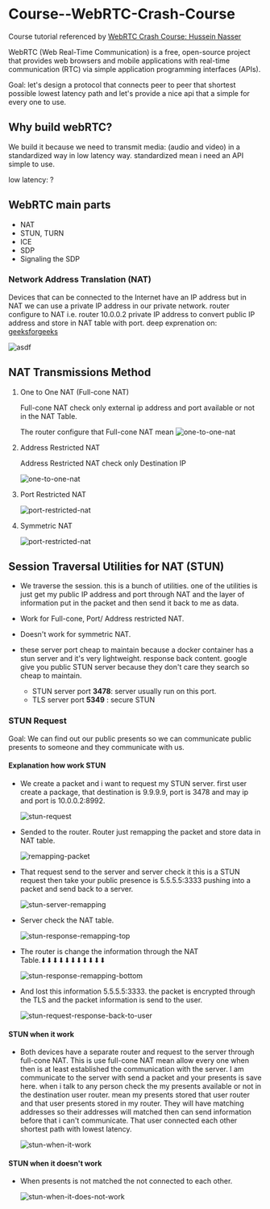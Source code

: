 # Course--WebRTC-Crash-Course
Course tutorial referenced by [WebRTC Crash Course: 
Hussein Nasser](https://www.youtube.com/watch?v=FExZvpVvYxA)

WebRTC (Web Real-Time Communication) is a free, open-source project that provides web browsers and mobile applications with real-time communication (RTC) via simple application programming interfaces (APIs).

Goal: let's design a protocol that connects peer to peer that shortest possible lowest latency path and let's provide a nice api that a simple for every one to use.

## Why build **webRTC**?

We build it because we need to transmit media: (audio and video) in a standardized way in low latency way. standardized mean i need an API simple to use.

low latency: ?

## WebRTC main parts
 - NAT
 - STUN, TURN
 - ICE
 - SDP
 - Signaling the SDP

 ### Network Address Translation (NAT)
Devices that can be connected to the Internet have an IP address but in NAT we can use a private IP address in our private network. router configure to NAT i.e. router 10.0.0.2 private IP address to convert public IP address and store in NAT table with port. deep exprenation on: [geeksforgeeks](https://www.geeksforgeeks.org/network-address-translation-nat/)

![asdf](./images/NAT_Concept-en.png)

## NAT Transmissions Method

1. One to One NAT (Full-cone NAT)

    Full-cone NAT check only external ip address and port available or not in the NAT Table.

    The router configure that  Full-cone NAT mean 
    ![one-to-one-nat](./images/one-to-one-nat.png)

2. Address Restricted NAT

    Address Restricted NAT check only Destination IP


    ![one-to-one-nat](./images/address-restricted-nat.png)

3. Port Restricted NAT

    ![port-restricted-nat](./images/port-restricted-nat.png)

4. Symmetric NAT

    ![port-restricted-nat](./images/symmetric-nat.png)

## Session Traversal Utilities for NAT (STUN)

- We traverse the session. this is a bunch of utilities. one of the utilities is just get my public IP address and port through NAT and the layer of information put in the packet and then send it back to me as data.

- Work for Full-cone, Port/ Address restricted NAT.

- Doesn't work for symmetric NAT.

- these server port cheap to maintain because a docker container has a stun server and it's very lightweight. response back content. google give you public STUN server because they don't care they search so cheap to maintain.
    - STUN server port **3478**: server usually run on this port.
    - TLS server port **5349** : secure STUN

### STUN Request
Goal: We can find out our public presents so we can communicate public presents to someone and they communicate with us.

#### Explanation how work STUN

- We create a packet and i want to request my STUN server. first user create a package, that  destination is 9.9.9.9, port is 3478 and may ip and port is 10.0.0.2:8992.

    ![stun-request](./images/stun-request.png)


- Sended to the router. Router just remapping the packet and store data in NAT table.

    ![remapping-packet](./images/remapping-packet.png)

- That request send to the server and server check it this is a STUN request then take your public presence is 5.5.5.5:3333 pushing into a packet and send back to a server.

    ![stun-server-remapping](./images/stun-server-remapping.png)

- Server check the NAT table.

    ![stun-response-remapping-top](./images/stun-response-remapping-top.png)

- The router is change the information through the NAT Table.⬇⬇⬇⬇⬇⬇⬇⬇⬇⬇⬇

    ![stun-response-remapping-bottom](./images/stun-response-remapping-bottom.png)

- And lost this information 5.5.5.5:3333. the packet is encrypted through the TLS and the packet information is send to the user.

    ![stun-request-response-back-to-user](./images/stun-request-response-back-to-user.png)


#### STUN when it work

- Both devices have a separate router and request to the server through full-cone NAT. This is use full-cone NAT mean allow every one when then is at least established the communication with the server. 
I am communicate to the server with send a packet and your presents is save here. when i talk to any person check the my presents available or not in the destination user router. mean my presents stored that user router and that user presents stored in my router. They will have matching addresses so their addresses will matched then can send information before that i can't communicate.
That user connected each other shortest path with lowest latency.

    ![stun-when-it-work](./images/stun-when-it-work.png)


#### STUN when it doesn't work

- When presents is not matched the not connected to each other.

    ![stun-when-it-does-not-work](./images/stun-when-it-does-not-work.png)